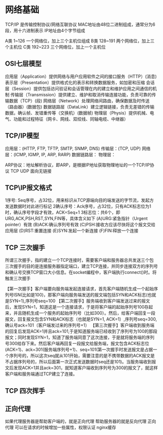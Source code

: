 # 网络基础

TCP/IP 是传输控制协议/网络互联协议
MAC地址由48位二进制组成，通常分为6段，用十六进制表示
IP地址由4个字节组成

A类 1~126  一个网络位，加上三个主机位组成
B类 128~191 两个网络位，加上三个主机位
C类 192~223 三个网络位，加上一个主机位

## OSI七层模型

应用层（Application）提供网络与用户应用软件之间的接口服务（HTTP）(消息)
表示层（Presentation）提供格式化的表示和转换数据服务，如加密和压缩 
会话层（Session）提供包括访问验证和会话管理在内的建立和维护应用之间通信的机制
传输层（Transmission）提供建立、维护和取消传输连接功能，负责可靠的传输数据（TCP）(段)
网络层（Network）处理网络间路由，确保数据及时传送（路由器）(数据包)
数据链路层（DataLink）建立逻辑链接，负责无差错的传输数据，确认帧、发错重传等（交换机）(数据帧)
物理层（Physis）提供机械、电气、功能和过程特征（网卡、网线、双绞线、同轴电缆、中继器）

## TCP/IP模型

应用层：(HTTP, FTP, TFTP, SMTP, SNMP, DNS)
传输层：(TCP, UDP)
网络层：(ICMP, IGMP, IP, ARP, RARP)
数据链路层：
物理层：

ARP协议：地址解析协议，即ARP，是根据IP地址获取物理地址的一个TCP/IP协议
TCP
UDP 面向无链接

## TCP\IP报文格式

1序号: Seq序号，占32位，用来标识从TCP源端向目的端发送的字节流，发起方发送数据时对此进行标记
2确认序号：Ack序号，占32位，只有ACK标志位为1时，确认序号字段才有效，ACK=Seq+1
3标志位：共6个，即URG,ACK,PSH,RST,SYN,FIN等，具体含义如下
(A)URG:紧急指针（Urgent pointer）有效
(B)ACK:确认序列号有效
(C)PSH:接收方应该尽快将这个报文交给应用层
(D)RST:重置连接
(E)SYN:发起一个新连接
(F)FIN:释放一个连接

## TCP 三次握手

所谓三次握手，指的建立一个TCP连接时，需要客户端和服务器总共发送三个包
三次握手的目的是连接服务器指定端口，建立TCP连接，并同步连接双方的序列号和确认号交换TCP窗口大小信息。在socket编程中，客户端执行connect()时。将触发三次握手

【第一次握手】客户端要向服务端发起连接请求，首先客户端随机生成一个起始序列号ISN(比如是100)，那客户端向服务端发送的报文端包括SYN和ACK标志(也就是SYN=1),序列号seq=100
【第二次握手】服务端收到客户端发送过来的报文后，发现SYN=1，知道这是一个连接请求，于是将客户端的起始序列号100存起来，并且随机生成一个服务的起始序列号（比如300）。然后，给客户端回复一段报文，回复报文包含SYN和ACK标志（也就是SYN=1, ACK=1）,序列号seq=300,确认号ack=101（客户端发过来的序列号+1）
【第三次握手】客户端收到服务端的回复后发现ACK=1并且ack=101,于是知道服务端已经收到了序列号为100的那段报文；同时发现SYN=1，知道了服务端同意了这次连接，于是就将服务端的序列号300给存下来。然后客户端再回复一段报文给服务端，报文包含ACK标志位(ACK=1)、ack=301(服务端序列号+1)、seq=101(第一次握手时发送报文是占据一个序列号的，所以这次seq就从101开始，需要注意的是不携带数据的ACK报文是不占据序列号的，所以后面第一次正式发送数据时seq还是101)。当服务端收到报文后发现ACK=1并且ack=301，就知道客户端收到序列号为300的报文了，就这样客户端和服务端通过TCP建立了连接。

## TCP 四次挥手

## 正向代理

如果代理服务器是帮助客户端的，就是正向代理 
帮助服务器的就是反向代理
正向代理 可以在请求的时候增加一些属性，权限认证
nginx缓存